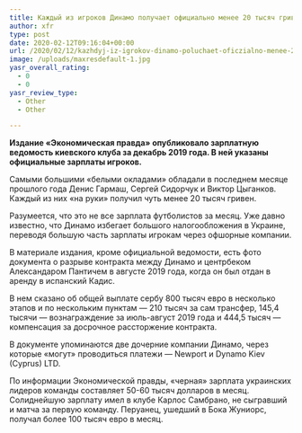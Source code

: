 ```yaml
---
title: Каждый из игроков Динамо получает официально менее 20 тысяч гривен
author: xfr
type: post
date: 2020-02-12T09:16:04+00:00
url: /2020/02/12/kazhdyj-iz-igrokov-dinamo-poluchaet-oficzialno-menee-20-tysyach-griven/
image: /uploads/maxresdefault-1.jpg
yasr_overall_rating:
  - 0
  - 0
yasr_review_type:
  - Other
  - Other

---
```

**Издание «Экономическая правда» опубликовало зарплатную ведомость киевского клуба за декабрь 2019 года. В ней указаны официальные зарплаты игроков.**

Самыми большими «белыми окладами» обладали в последнем месяце прошлого года Денис Гармаш, Сергей Сидорчук и Виктор Цыганков. Каждый из них «на руки» получил чуть менее 20 тысяч гривен.

Разумеется, что это не все зарплата футболистов за месяц. Уже давно известно, что Динамо избегает большого налогообложения в Украине, переводя большую часть зарплаты игрокам через офшорные компании.

В материале издания, кроме официальной ведомости, есть фото документа о разрыве контракта между Динамо и центрбеком Александаром Пантичем в августе 2019 года, когда он был отдан в аренду в испанский Кадис.

В нем сказано об общей выплате сербу 800 тысяч евро в несколько этапов и по нескольким пунктам &#8212; 210 тысяч за сам трансфер, 145,4 тысячи &#8212; вознаграждение за июль-август 2019 года и 444,5 тысяч &#8212; компенсация за досрочное рассторжение контракта.

В документе упоминаются две дочерние компании Динамо, через которые «могут» проводиться платежи &#8212; Newport и Dynamo Kiev (Cyprus) LTD.

По информации Экономической правды, «черная» зарплата украинских лидеров команды составляет 50-60 тысяч долларов в месяц. Солиднейшую зарплату имел в клубе Карлос Самбрано, не сыгравший и матча за первую команду. Перуанец, ушедший в Бока Жуниорс, получал более 100 тысяч евро в месяц.